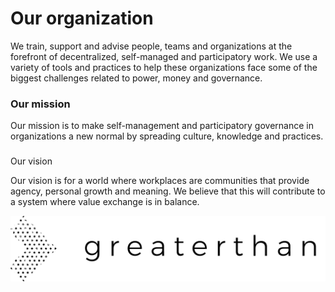 # Our organization

We train, support and advise people, teams and organizations at the forefront of decentralized, self-managed and participatory work. We use a variety of tools and practices to help these organizations face some of the biggest challenges related to power, money and governance. 

### Our mission

Our mission is to make self-management and participatory governance in organizations a new normal by spreading culture, knowledge and practices. 

### 
Our vision

Our vision is for a world where workplaces are communities that provide agency, personal growth and meaning. We believe that this will contribute to a system where value exchange is in balance.

![](../.gitbook/assets/logo-horizontal_b.png)

